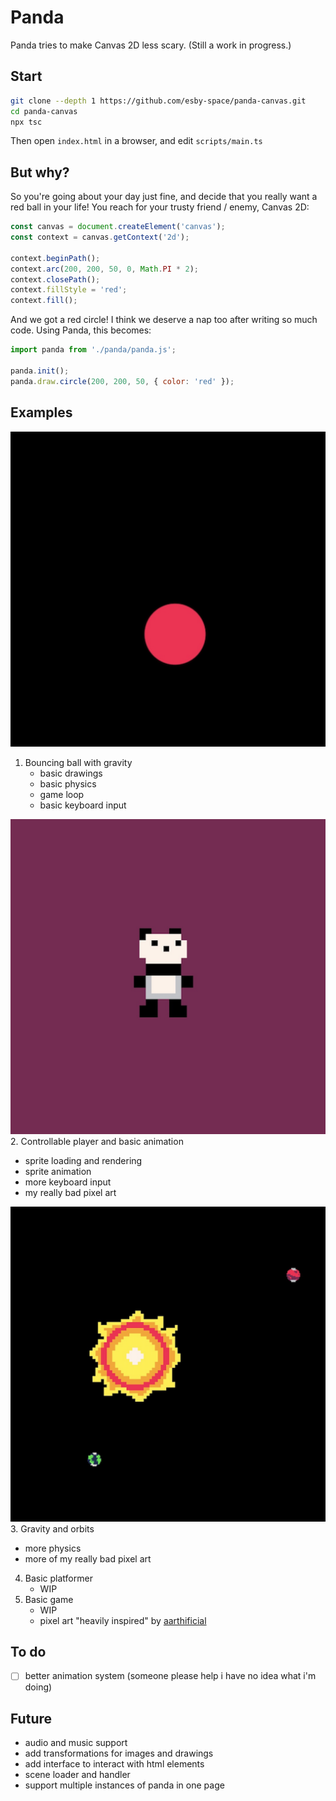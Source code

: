 # Panda

Panda tries to make Canvas 2D less scary. (Still a work in progress.)

## Start
```bash
git clone --depth 1 https://github.com/esby-space/panda-canvas.git
cd panda-canvas
npx tsc
```
Then open `index.html` in a browser, and edit `scripts/main.ts`

## But why?

So you're going about your day just fine, and decide that you really want a red ball in your life! You reach for your trusty friend / enemy, Canvas 2D:

```javascript
const canvas = document.createElement('canvas');
const context = canvas.getContext('2d');

context.beginPath();
context.arc(200, 200, 50, 0, Math.PI * 2);
context.closePath();
context.fillStyle = 'red';
context.fill();
```
And we got a red circle! I think we deserve a nap too after writing so much code. Using Panda, this becomes:

```javascript
import panda from './panda/panda.js';

panda.init();
panda.draw.circle(200, 200, 50, { color: 'red' });
```

## Examples

![red ball](images/ball.jpg)
1. Bouncing ball with gravity
   - basic drawings
   - basic physics
   - game loop
   - basic keyboard input

![pixel panda](images/panda.jpg)
2. Controllable player and basic animation
   - sprite loading and rendering
   - sprite animation
   - more keyboard input
   - my really bad pixel art

![orbiting planets](images/orbit.jpg)
3. Gravity and orbits
   - more physics
   - more of my really bad pixel art

4. Basic platformer
    - WIP
5. Basic game
   - WIP
   - pixel art "heavily inspired" by [aarthificial](https://www.youtube.com/watch?v=MZrp-FauId4)

## To do

- [ ] better animation system (someone please help i have no idea what i'm doing)

## Future

- audio and music support
- add transformations for images and drawings
- add interface to interact with html elements
- scene loader and handler
- support multiple instances of panda in one page

